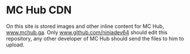 # MC Hub CDN

On this site is stored images and other inline content for MC Hub, www.mchub.ga.
Only www.github.com/ninjadev64 should edit this repository, any other developer of MC Hub should send the files to him to upload.
